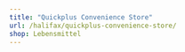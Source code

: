 ```yaml
---
title: "Quickplus Convenience Store"
url: /halifax/quickplus-convenience-store/
shop: Lebensmittel
---
```

